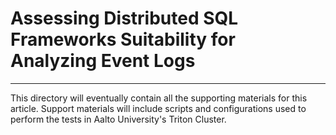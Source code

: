 # Assessing Distributed SQL Frameworks Suitability for Analyzing Event Logs
---

This directory will eventually contain all the supporting materials for this article. Support materials will include scripts and configurations used to perform the tests in Aalto University's Triton Cluster.